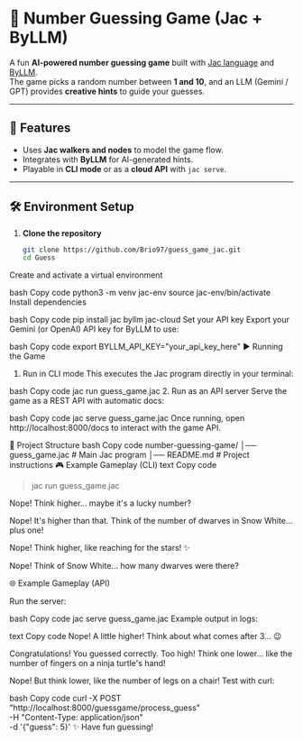 # 🎲 Number Guessing Game (Jac + ByLLM)

A fun **AI-powered number guessing game** built with [Jac language](https://jac-lang.org) and [ByLLM](https://pypi.org/project/byllm/).  
The game picks a random number between **1 and 10**, and an LLM (Gemini / GPT) provides **creative hints** to guide your guesses.

---

## 🚀 Features
- Uses **Jac walkers and nodes** to model the game flow.
- Integrates with **ByLLM** for AI-generated hints.
- Playable in **CLI mode** or as a **cloud API** with `jac serve`.

---

## 🛠️ Environment Setup

1. **Clone the repository**
   ```bash
   git clone https://github.com/Brio97/guess_game_jac.git
   cd Guess
Create and activate a virtual environment

bash
Copy code
python3 -m venv jac-env
source jac-env/bin/activate
Install dependencies

bash
Copy code
pip install jac byllm jac-cloud
Set your API key
Export your Gemini (or OpenAI) API key for ByLLM to use:

bash
Copy code
export BYLLM_API_KEY="your_api_key_here"
▶️ Running the Game
1. Run in CLI mode
This executes the Jac program directly in your terminal:

bash
Copy code
jac run guess_game.jac
2. Run as an API server
Serve the game as a REST API with automatic docs:

bash
Copy code
jac serve guess_game.jac
Once running, open http://localhost:8000/docs to interact with the game API.

📂 Project Structure
bash
Copy code
number-guessing-game/
│── guess_game.jac         # Main Jac program
│── README.md              # Project instructions
🎮 Example Gameplay (CLI)
text
Copy code
> jac run guess_game.jac

Nope! Think higher... maybe it's a lucky number?

Nope! It's higher than that. Think of the number of dwarves in Snow White... plus one!

Nope! Think higher, like reaching for the stars! ✨

Nope! Think of Snow White... how many dwarves were there?

🌐 Example Gameplay (API)

Run the server:

bash
Copy code
jac serve guess_game.jac
Example output in logs:

text
Copy code
Nope! A little higher! Think about what comes after 3... 😉

Congratulations! You guessed correctly.
Too high! Think one lower... like the number of fingers on a ninja turtle's hand!

Nope! But think lower, like the number of legs on a chair!
Test with curl:

bash
Copy code
curl -X POST "http://localhost:8000/guessgame/process_guess" \
     -H "Content-Type: application/json" \
     -d '{"guess": 5}'
✨ Have fun guessing!

